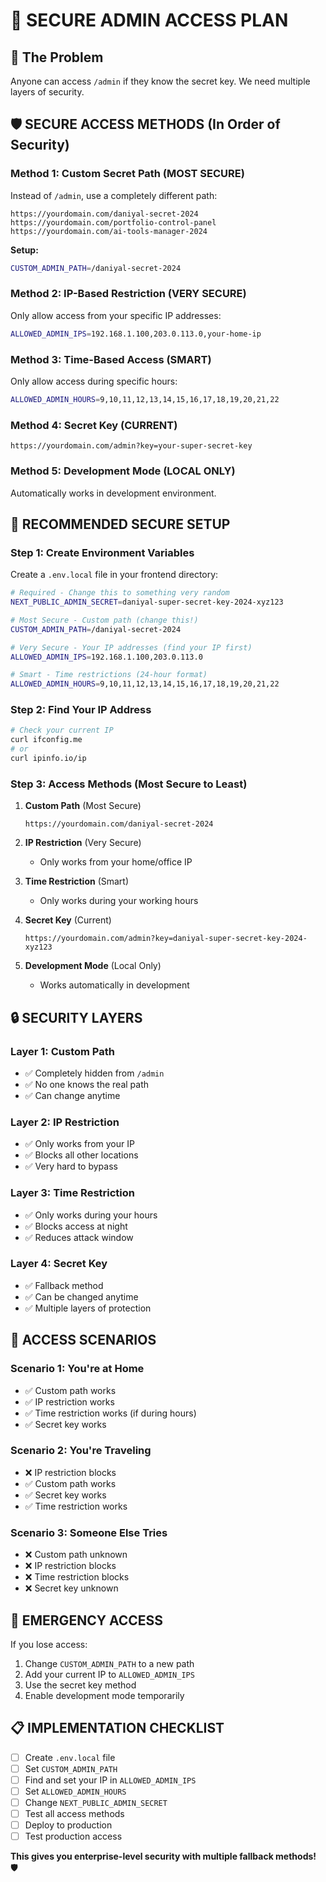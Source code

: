 # 🔐 **SECURE ADMIN ACCESS PLAN**

## **🎯 The Problem**
Anyone can access `/admin` if they know the secret key. We need multiple layers of security.

## **🛡️ SECURE ACCESS METHODS (In Order of Security)**

### **Method 1: Custom Secret Path (MOST SECURE)**
Instead of `/admin`, use a completely different path:
```
https://yourdomain.com/daniyal-secret-2024
https://yourdomain.com/portfolio-control-panel
https://yourdomain.com/ai-tools-manager-2024
```

**Setup:**
```bash
CUSTOM_ADMIN_PATH=/daniyal-secret-2024
```

### **Method 2: IP-Based Restriction (VERY SECURE)**
Only allow access from your specific IP addresses:
```bash
ALLOWED_ADMIN_IPS=192.168.1.100,203.0.113.0,your-home-ip
```

### **Method 3: Time-Based Access (SMART)**
Only allow access during specific hours:
```bash
ALLOWED_ADMIN_HOURS=9,10,11,12,13,14,15,16,17,18,19,20,21,22
```

### **Method 4: Secret Key (CURRENT)**
```
https://yourdomain.com/admin?key=your-super-secret-key
```

### **Method 5: Development Mode (LOCAL ONLY)**
Automatically works in development environment.

## **🚀 RECOMMENDED SECURE SETUP**

### **Step 1: Create Environment Variables**
Create a `.env.local` file in your frontend directory:

```bash
# Required - Change this to something very random
NEXT_PUBLIC_ADMIN_SECRET=daniyal-super-secret-key-2024-xyz123

# Most Secure - Custom path (change this!)
CUSTOM_ADMIN_PATH=/daniyal-secret-2024

# Very Secure - Your IP addresses (find your IP first)
ALLOWED_ADMIN_IPS=192.168.1.100,203.0.113.0

# Smart - Time restrictions (24-hour format)
ALLOWED_ADMIN_HOURS=9,10,11,12,13,14,15,16,17,18,19,20,21,22
```

### **Step 2: Find Your IP Address**
```bash
# Check your current IP
curl ifconfig.me
# or
curl ipinfo.io/ip
```

### **Step 3: Access Methods (Most Secure to Least)**

1. **Custom Path** (Most Secure)
   ```
   https://yourdomain.com/daniyal-secret-2024
   ```

2. **IP Restriction** (Very Secure)
   - Only works from your home/office IP

3. **Time Restriction** (Smart)
   - Only works during your working hours

4. **Secret Key** (Current)
   ```
   https://yourdomain.com/admin?key=daniyal-super-secret-key-2024-xyz123
   ```

5. **Development Mode** (Local Only)
   - Works automatically in development

## **🔒 SECURITY LAYERS**

### **Layer 1: Custom Path**
- ✅ Completely hidden from `/admin`
- ✅ No one knows the real path
- ✅ Can change anytime

### **Layer 2: IP Restriction**
- ✅ Only works from your IP
- ✅ Blocks all other locations
- ✅ Very hard to bypass

### **Layer 3: Time Restriction**
- ✅ Only works during your hours
- ✅ Blocks access at night
- ✅ Reduces attack window

### **Layer 4: Secret Key**
- ✅ Fallback method
- ✅ Can be changed anytime
- ✅ Multiple layers of protection

## **🎯 ACCESS SCENARIOS**

### **Scenario 1: You're at Home**
- ✅ Custom path works
- ✅ IP restriction works
- ✅ Time restriction works (if during hours)
- ✅ Secret key works

### **Scenario 2: You're Traveling**
- ❌ IP restriction blocks
- ✅ Custom path works
- ✅ Secret key works
- ✅ Time restriction works

### **Scenario 3: Someone Else Tries**
- ❌ Custom path unknown
- ❌ IP restriction blocks
- ❌ Time restriction blocks
- ❌ Secret key unknown

## **🚨 EMERGENCY ACCESS**

If you lose access:
1. Change `CUSTOM_ADMIN_PATH` to a new path
2. Add your current IP to `ALLOWED_ADMIN_IPS`
3. Use the secret key method
4. Enable development mode temporarily

## **📋 IMPLEMENTATION CHECKLIST**

- [ ] Create `.env.local` file
- [ ] Set `CUSTOM_ADMIN_PATH`
- [ ] Find and set your IP in `ALLOWED_ADMIN_IPS`
- [ ] Set `ALLOWED_ADMIN_HOURS`
- [ ] Change `NEXT_PUBLIC_ADMIN_SECRET`
- [ ] Test all access methods
- [ ] Deploy to production
- [ ] Test production access

**This gives you enterprise-level security with multiple fallback methods!** 🛡️
